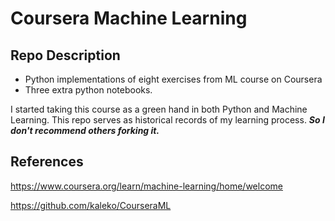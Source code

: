 # Coursera Machine Learning

## Repo Description

- Python implementations of eight exercises from ML course on Coursera
- Three extra python notebooks.

I started taking this course as a green hand in both Python and Machine Learning.
This repo serves as historical records of my learning process. ***So I don't recommend others
forking it.***

## References

https://www.coursera.org/learn/machine-learning/home/welcome

https://github.com/kaleko/CourseraML

